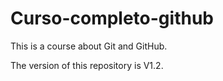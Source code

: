 # Curso-completo-github

This is a course about Git and GitHub.

The version of this repository is V1.2.
